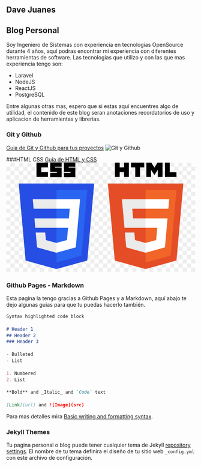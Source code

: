 ## Dave Juanes

## Blog Personal

Soy Ingeniero de Sistemas con experiencia en tecnologias OpenSource durante 4 años, aquí podras encontrar mi experiencia con diferentes herramientas de software. Las tecnologias que utilizo y con las que mas experiencia tengo son:

- Laravel
- NodeJS
- ReactJS
- PostgreSQL

Entre algunas otras mas, espero que si estas aquí encuentres algo de utilidad, el contenido de este blog seran anotaciones recordatorios de uso y aplicacion de herramientas y librerias. 

### Git y Github
[Guia de Git y Github para tus proyectos](gitgithub.md)
![Git y Github](https://pythonforundergradengineers.com/posts/git/images/git_and_github_logo.png)

###HTML CSS
[Guía de HTML y CSS](html_css.md)
![HTML y CSS](https://raw.githubusercontent.com/diegoAlex24/HTML-CSS-examples/master/html-css-logo.jpg)

### Github Pages - Markdown

Esta pagina la tengo gracias a Github Pages y a Markdown, aquí abajo te dejo algunas guias para que tu puedas hacerlo también.

```markdown
Syntax highlighted code block

# Header 1
## Header 2
### Header 3

- Bulleted
- List

1. Numbered
2. List

**Bold** and _Italic_ and `Code` text

[Link](url) and ![Image](src)
```

Para mas detalles mira [Basic writing and formatting syntax](https://docs.github.com/en/github/writing-on-github/getting-started-with-writing-and-formatting-on-github/basic-writing-and-formatting-syntax).

### Jekyll Themes

Tu pagina personal o blog puede tener cualquier tema de Jekyll [repository settings](https://github.com/davejuanes/davejuanes.github.io/settings/pages). El nombre de tu tema definira el diseño de tu sitio web `_config.yml` con este archivo de configuración.
